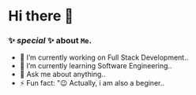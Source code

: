 # Hi there 👋
### ✨ _special_ ✨ about `Me`.
- 🔭 I’m currently working on Full Stack Development..
- 🌱 I’m currently learning Software Engineering..
- 💬 Ask me about anything..
- ⚡ Fun fact: "😉 Actually, i am also a beginer..

